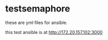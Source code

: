 # testsemaphore

these are yml files for ansible.

this test ansible is at http://172.20.157.102:3000
